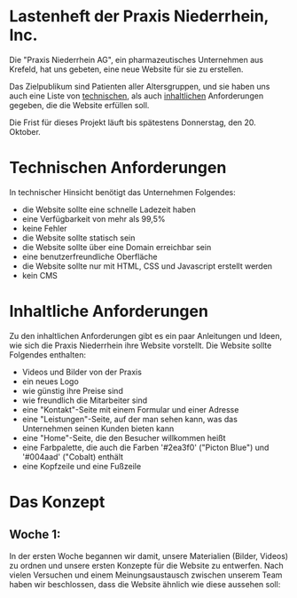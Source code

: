# Lastenheft der Praxis Niederrhein, Inc.

Die "Praxis Niederrhein AG", ein pharmazeutisches Unternehmen aus Krefeld, hat uns gebeten, eine neue Website für sie zu erstellen. 

Das Zielpublikum sind Patienten aller Altersgruppen, und sie haben uns auch eine Liste von [technischen](#technischen_anforderungen), als auch [inhaltlichen](#inhaltliche_anforderungen) Anforderungen gegeben, die die Website erfüllen soll. 

Die Frist für dieses Projekt läuft bis spätestens Donnerstag, den 20. Oktober.

# Technischen Anforderungen

In technischer Hinsicht benötigt das Unternehmen Folgendes:
- die Website sollte eine schnelle Ladezeit haben
- eine Verfügbarkeit von mehr als 99,5%
- keine Fehler
- die Website sollte statisch sein
- die Website sollte über eine Domain erreichbar sein
- eine benutzerfreundliche Oberfläche
- die Website sollte nur mit HTML, CSS und Javascript erstellt werden
- kein CMS

# Inhaltliche Anforderungen

Zu den inhaltlichen Anforderungen gibt es ein paar Anleitungen und Ideen, wie sich die Praxis Niederrhein ihre Website vorstellt. Die Website sollte Folgendes enthalten:

- Videos und Bilder von der Praxis
- ein neues Logo
- wie günstig ihre Preise sind
- wie freundlich die Mitarbeiter sind
- eine "Kontakt"-Seite mit einem Formular und einer Adresse 
- eine "Leistungen"-Seite, auf der man sehen kann, was das Unternehmen seinen Kunden bieten kann
- eine "Home"-Seite, die den Besucher willkommen heißt 
- eine Farbpalette, die auch die Farben '#2ea3f0' ("Picton Blue") und '#004aad' ("Cobalt) enthält
- eine Kopfzeile und eine Fußzeile

# Das Konzept
## Woche 1:

In der ersten Woche begannen wir damit, unsere Materialien (Bilder, Videos) zu ordnen und unsere ersten Konzepte für die Website zu entwerfen. Nach vielen Versuchen und einem Meinungsaustausch zwischen unserem Team haben wir beschlossen, dass die Website ähnlich wie diese aussehen soll:






